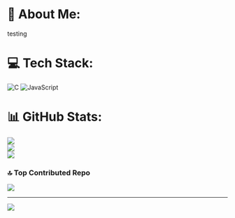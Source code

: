 # 💫 About Me:
testing


# 💻 Tech Stack:
![C](https://img.shields.io/badge/c-%2300599C.svg?style=flat&logo=c&logoColor=white) ![JavaScript](https://img.shields.io/badge/javascript-%23323330.svg?style=flat&logo=javascript&logoColor=%23F7DF1E)
# 📊 GitHub Stats:
![](https://github-readme-stats.vercel.app/api?username=ioliveiragomes&theme=dark&hide_border=true&include_all_commits=false&count_private=false)<br/>
![](https://nirzak-streak-stats.vercel.app/?user=ioliveiragomes&theme=dark&hide_border=true)<br/>
![](https://github-readme-stats.vercel.app/api/top-langs/?username=ioliveiragomes&theme=dark&hide_border=true&include_all_commits=false&count_private=false&layout=compact)

### 🔝 Top Contributed Repo
![](https://github-contributor-stats.vercel.app/api?username=ioliveiragomes&limit=5&theme=dark&combine_all_yearly_contributions=true)

---
[![](https://visitcount.itsvg.in/api?id=ioliveiragomes&icon=0&color=0)](https://visitcount.itsvg.in)

<!-- Proudly created with GPRM ( https://gprm.itsvg.in ) -->
